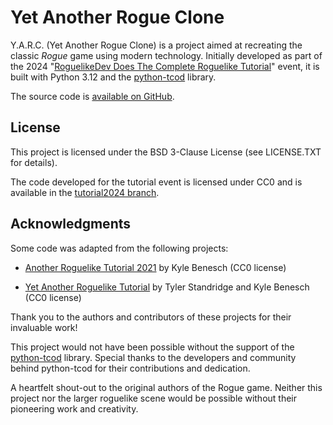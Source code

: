 # Yet Another Rogue Clone

Y.A.R.C. (Yet Another Rogue Clone) is a project aimed at recreating the
classic _Rogue_ game using modern technology.
Initially developed as part of the 2024
"[RoguelikeDev Does The Complete Roguelike Tutorial](https://www.reddit.com/r/roguelikedev/comments/1dt8bqm/roguelikedev_does_the_complete_roguelike_tutorial/)"
event, it is built with Python 3.12 and the
[python-tcod](https://github.com/libtcod/python-tcod) library.

The source code is [available on GitHub](https://github.com/leomartius/yarc).

## License

This project is licensed under the BSD 3-Clause License (see LICENSE.TXT for
details).

The code developed for the tutorial event is licensed under CC0 and is
available in the
[tutorial2024 branch](https://github.com/leomartius/yarc/tree/tutorial2024).

## Acknowledgments

Some code was adapted from the following projects:

- [Another Roguelike Tutorial 2021](https://libtcod.github.io/tutorials/python/2021/) by Kyle Benesch (CC0 license)

- [Yet Another Roguelike Tutorial](https://rogueliketutorials.com/tutorials/tcod/v2/) by Tyler Standridge and Kyle Benesch (CC0 license)

Thank you to the authors and contributors of these projects for their
invaluable work!

This project would not have been possible without the support of
the [python-tcod](https://github.com/libtcod/python-tcod) library. Special
thanks to the developers and community behind python-tcod for their
contributions and dedication.

A heartfelt shout-out to the original authors of the Rogue game. Neither this
project nor the larger roguelike scene would be possible without their
pioneering work and creativity.
